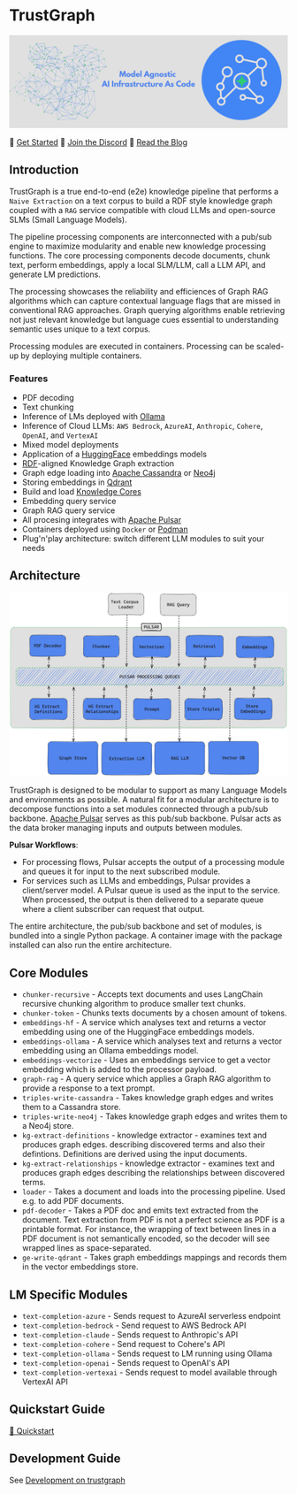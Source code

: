 
# TrustGraph

![TrustGraph banner](trustgraph_banner.png)

🚀 [Get Started](https://trustgraph.ai/docs/getstarted)
💬 [Join the Discord](https://discord.gg/AXpxVjwzAw)
📖 [Read the Blog](https://blog.trustgraph.ai)

## Introduction

TrustGraph is a true end-to-end (e2e) knowledge pipeline that performs a `Naive Extraction` on a text corpus to build a RDF style knowledge graph coupled with a `RAG` service compatible with cloud LLMs and open-source SLMs (Small Language Models).

The pipeline processing components are interconnected with a pub/sub engine to maximize modularity and enable new knowledge processing functions. The core processing components decode documents, chunk text, perform embeddings, apply a local SLM/LLM, call a LLM API, and generate LM predictions.

The processing showcases the reliability and efficiences of Graph RAG algorithms which can capture contextual language flags that are missed in conventional RAG approaches. Graph querying algorithms enable retrieving not just relevant knowledge but language cues essential to understanding semantic uses unique to a text corpus.

Processing modules are executed in containers.  Processing can be scaled-up by deploying multiple containers.

### Features

- PDF decoding
- Text chunking
- Inference of LMs deployed with [Ollama](https://ollama.com)
- Inference of Cloud LLMs: `AWS Bedrock`, `AzureAI`, `Anthropic`, `Cohere`, `OpenAI`, and `VertexAI`
- Mixed model deployments
- Application of a [HuggingFace](https://hf.co) embeddings models
- [RDF](https://www.w3.org/TR/rdf12-schema/)-aligned Knowledge Graph extraction
- Graph edge loading into [Apache Cassandra](https://github.com/apache/cassandra) or [Neo4j](https://neo4j.com/)
- Storing embeddings in [Qdrant](https://qdrant.tech/)
- Build and load [Knowledge Cores](https://trustgraph.ai/docs/category/knowledge-cores)
- Embedding query service
- Graph RAG query service
- All procesing integrates with [Apache Pulsar](https://github.com/apache/pulsar/)
- Containers deployed using `Docker` or [Podman](http://podman.io/)
- Plug'n'play architecture: switch different LLM modules to suit your needs

## Architecture

![architecture](architecture_0.8.0.png)

TrustGraph is designed to be modular to support as many Language Models and environments as possible. A natural fit for a modular architecture is to decompose functions into a set modules connected through a pub/sub backbone. [Apache Pulsar](https://github.com/apache/pulsar/) serves as this pub/sub backbone. Pulsar acts as the data broker managing inputs and outputs between modules.

**Pulsar Workflows**:

- For processing flows, Pulsar accepts the output of a processing module and queues it for input to the next subscribed module.
- For services such as LLMs and embeddings, Pulsar provides a client/server model.  A Pulsar queue is used as the input to the service.  When processed, the output is then delivered to a separate queue where a client subscriber can request that output.

The entire architecture, the pub/sub backbone and set of modules, is bundled into a single Python package. A container image with the package installed can also run the entire architecture.

## Core Modules

- `chunker-recursive` - Accepts text documents and uses LangChain recursive chunking algorithm to produce smaller text chunks.
- `chunker-token` - Chunks texts documents by a chosen amount of tokens.
- `embeddings-hf` - A service which analyses text and returns a vector embedding using one of the HuggingFace embeddings models.
- `embeddings-ollama` - A service which analyses text and returns a vector embedding using an Ollama embeddings model.
- `embeddings-vectorize` - Uses an embeddings service to get a vector embedding which is added to the processor payload.
- `graph-rag` - A query service which applies a Graph RAG algorithm to provide a response to a text prompt.
- `triples-write-cassandra` - Takes knowledge graph edges and writes them to a Cassandra store.
- `triples-write-neo4j` - Takes knowledge graph edges and writes them to a Neo4j store.
- `kg-extract-definitions` - knowledge extractor - examines text and produces graph edges. describing discovered terms and also their defintions.  Definitions are derived using the input  documents.
- `kg-extract-relationships` - knowledge extractor - examines text and produces graph edges describing the relationships between discovered terms.
- `loader` - Takes a document and loads into the processing pipeline.  Used e.g. to add PDF documents.
- `pdf-decoder` - Takes a PDF doc and emits text extracted from the document. Text extraction from PDF is not a perfect science as PDF is a printable format.  For instance, the wrapping of text between lines in a PDF document is not semantically encoded, so the decoder will see wrapped lines as space-separated.
- `ge-write-qdrant` - Takes graph embeddings mappings and records them in the vector embeddings store.

## LM Specific Modules

- `text-completion-azure` - Sends request to AzureAI serverless endpoint
- `text-completion-bedrock` - Send request to AWS Bedrock API
- `text-completion-claude` - Sends request to Anthropic's API
- `text-completion-cohere` - Send request to Cohere's API
- `text-completion-ollama` - Sends request to LM running using Ollama
- `text-completion-openai` - Sends request to OpenAI's API
- `text-completion-vertexai` - Sends request to model available through VertexAI API

## Quickstart Guide

[🚀 Quickstart](docs/README.quickstart-docker-compose.md)

## Development Guide

See [Development on trustgraph](docs/README.development.md)
